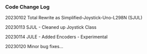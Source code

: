 ### Code Change Log

<p>20230102 Total Rewrite as Simplified-Joystick-Uno-L298N (SJUL)</p>
<p>20230113 SJUL - Cleaned up Joystick Class</p>
<p>20230114 JULE - Added Encoders - Experimental</p>
<p>20230120 Minor bug fixes...</p>

